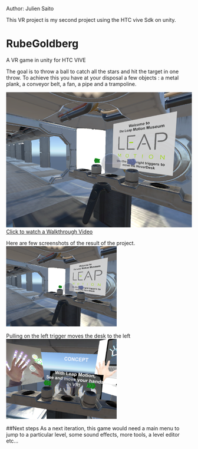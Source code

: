 

Author: Julien Saito



This VR project is my second project using the HTC vive Sdk on unity.

# RubeGoldberg

A VR game in unity for HTC VIVE

The goal is to throw a ball to catch all the stars and hit the target in one throw.
To achieve this you have at your disposal a few objects : a metal plank, a conveyor belt, a fan, a pipe and a trampoline.

<a href="https://youtu.be/QuEMUI5jVWM" alt="Leap Motion Museum Video" target="_blank"><img src="https://github.com/otiasj/udacity/blob/master/VR/P5/LeapMotionMuseum/docs/ss1.png" alt="Leap Motion Museum video" width="560">
<br>Click to watch a Walkthrough Video</a>

Here are few screenshots of the result of the project.
<BR><img src="https://github.com/otiasj/udacity/blob/master/VR/P5/LeapMotionMuseum/docs/ss1.png" alt="screenshot" width="300">

Pulling on the left trigger moves the desk to the left
<BR><img src="https://github.com/otiasj/udacity/blob/master/VR/P5/LeapMotionMuseum/docs/ss2.png" alt="screenshot" width="300">

##Next steps
As a next iteration, this game would need a main menu to jump to a particular level,
some sound effects, more tools, a level editor etc...